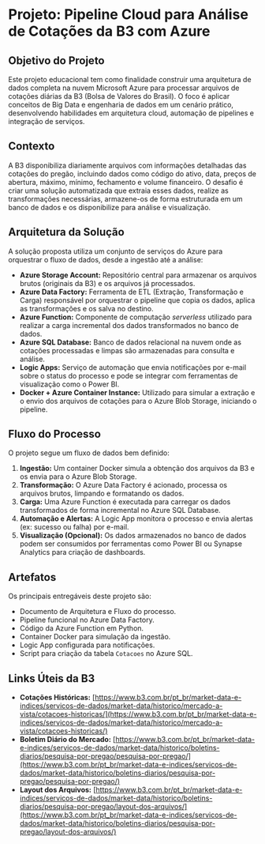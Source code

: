 # Projeto: Pipeline Cloud para Análise de Cotações da B3 com Azure

## Objetivo do Projeto

Este projeto educacional tem como finalidade construir uma arquitetura de dados completa na nuvem Microsoft Azure para processar arquivos de cotações diárias da B3 (Bolsa de Valores do Brasil). O foco é aplicar conceitos de Big Data e engenharia de dados em um cenário prático, desenvolvendo habilidades em arquitetura cloud, automação de pipelines e integração de serviços.

## Contexto

A B3 disponibiliza diariamente arquivos com informações detalhadas das cotações do pregão, incluindo dados como código do ativo, data, preços de abertura, máximo, mínimo, fechamento e volume financeiro. O desafio é criar uma solução automatizada que extraia esses dados, realize as transformações necessárias, armazene-os de forma estruturada em um banco de dados e os disponibilize para análise e visualização.

##  Arquitetura da Solução

A solução proposta utiliza um conjunto de serviços do Azure para orquestrar o fluxo de dados, desde a ingestão até a análise:

* **Azure Storage Account:** Repositório central para armazenar os arquivos brutos (originais da B3) e os arquivos já processados.
* **Azure Data Factory:** Ferramenta de ETL (Extração, Transformação e Carga) responsável por orquestrar o pipeline que copia os dados, aplica as transformações e os salva no destino.
* **Azure Function:** Componente de computação *serverless* utilizado para realizar a carga incremental dos dados transformados no banco de dados.
* **Azure SQL Database:** Banco de dados relacional na nuvem onde as cotações processadas e limpas são armazenadas para consulta e análise.
* **Logic Apps:** Serviço de automação que envia notificações por e-mail sobre o status do processo e pode se integrar com ferramentas de visualização como o Power BI.
* **Docker + Azure Container Instance:** Utilizado para simular a extração e o envio dos arquivos de cotações para o Azure Blob Storage, iniciando o pipeline.

## Fluxo do Processo

O projeto segue um fluxo de dados bem definido:

1.  **Ingestão:** Um container Docker simula a obtenção dos arquivos da B3 e os envia para o Azure Blob Storage.
2.  **Transformação:** O Azure Data Factory é acionado, processa os arquivos brutos, limpando e formatando os dados.
3.  **Carga:** Uma Azure Function é executada para carregar os dados transformados de forma incremental no Azure SQL Database.
4.  **Automação e Alertas:** A Logic App monitora o processo e envia alertas (ex: sucesso ou falha) por e-mail.
5.  **Visualização (Opcional):** Os dados armazenados no banco de dados podem ser consumidos por ferramentas como Power BI ou Synapse Analytics para criação de dashboards.

##  Artefatos

Os principais entregáveis deste projeto são:

* Documento de Arquitetura e Fluxo do processo.
* Pipeline funcional no Azure Data Factory.
* Código da Azure Function em Python.
* Container Docker para simulação da ingestão.
* Logic App configurada para notificações.
* Script para criação da tabela `Cotacoes` no Azure SQL.

## Links Úteis da B3

* **Cotações Históricas:** [https://www.b3.com.br/pt_br/market-data-e-indices/servicos-de-dados/market-data/historico/mercado-a-vista/cotacoes-historicas/](https://www.b3.com.br/pt_br/market-data-e-indices/servicos-de-dados/market-data/historico/mercado-a-vista/cotacoes-historicas/)
* **Boletim Diário do Mercado:** [https://www.b3.com.br/pt_br/market-data-e-indices/servicos-de-dados/market-data/historico/boletins-diarios/pesquisa-por-pregao/pesquisa-por-pregao/](https://www.b3.com.br/pt_br/market-data-e-indices/servicos-de-dados/market-data/historico/boletins-diarios/pesquisa-por-pregao/pesquisa-por-pregao/)
* **Layout dos Arquivos:** [https://www.b3.com.br/pt_br/market-data-e-indices/servicos-de-dados/market-data/historico/boletins-diarios/pesquisa-por-pregao/layout-dos-arquivos/](https://www.b3.com.br/pt_br/market-data-e-indices/servicos-de-dados/market-data/historico/boletins-diarios/pesquisa-por-pregao/layout-dos-arquivos/)
